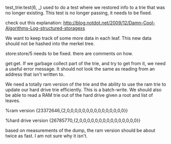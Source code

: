 test_trie:test(6, _) used to do a test where we restored info to a trie that was no longer existing.
This test is no longer passing, it needs to be fixed.



check out this explanation: http://blog.notdot.net/2009/12/Damn-Cool-Algorithms-Log-structured-storagexs

We want to keep track of some more data in each leaf. This new data should not be hashed into the merkel tree. 


store:store/5 needs to be fixed. there are comments on how.


get:get.
If we garbage collect part of the trie, and try to get from it, we need a useful error message.
It should not look the same as reading from an address that isn't written to.



We need a totally ram version of the trie and the ability to use the ram trie to update our hard drive trie efficiently. This is a batch-write.
We should also be able to read a RAM trie out of the hard drive given a root and list of leaves.



%ram version
{23372646,{2,0,0,0,0,0,0,0,0,0,0,0,0,0,0,0}}

%hard drive version
{26785770,{2,0,0,0,0,0,0,0,0,0,0,0,0,0,0,0}}

based on measurements of the dump, the ram version should be about twice as fast. I am not sure why it isn't.
